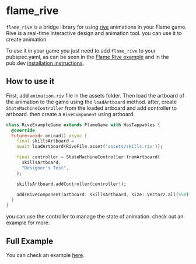 # flame_rive

`flame_rive` is a bridge library for using [rive](https://rive.app/) animations in your
Flame game. Rive is a real-time interactive design and animation tool. you can use it to create
animation

To use it in your game you just need to add `flame_rive` to your pubspec.yaml, as can be seen in the
[Flame Rive example](https://github.com/flame-engine/flame/tree/main/packages/flame_rive/example)
and in the pub.dev [installation instructions](https://pub.dev/packages/flame_rive).


## How to use it

First, add `animation.riv` file in the assets folder. Then load the artboard of the animation to the
game using the `loadArtboard` method. after, create `StateMachineController` from the loaded
artboard and add controller to artboard. then create a `RiveComponent` using artboard.

```dart
class RiveExampleGame extends FlameGame with HasTappables {
  @override
  Future<void> onLoad() async {
    final skillsArtboard =
    await loadArtboard(RiveFile.asset('assets/skills.riv'));

    final controller = StateMachineController.fromArtboard(
      skillsArtboard,
      "Designer's Test",
    );

    skillsArtboard.addController(controller!);

    add(RiveComponent(artboard: skillsArtboard, size: Vector2.all(550)));
  }
}
```

you can use the controller to manage the state of animation. check out an example for more.


## Full Example

You can check an example
[here](https://github.com/flame-engine/flame/tree/main/packages/flame_rive/example).

